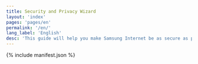 ```yaml
---
title: Security and Privacy Wizard
layout: 'index'
pages: 'pages/en'
permalink: '/en/'
lang_label: 'English'
desc: 'This guide will help you make Samsung Internet be as secure as possible and explain how it protects you.'
---
```

{% include manifest.json %}